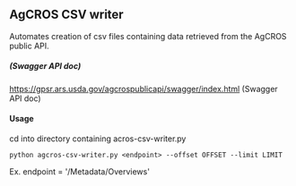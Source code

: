 ## AgCROS CSV writer 
Automates creation of csv files containing data retrieved from the AgCROS public API.

##### (Swagger API doc)
https://gpsr.ars.usda.gov/agcrospublicapi/swagger/index.html (Swagger API doc)

#### Usage

cd into directory containing acros-csv-writer.py

```shell
python agcros-csv-writer.py <endpoint> --offset OFFSET --limit LIMIT
```
Ex. endpoint = '/Metadata/Overviews'
